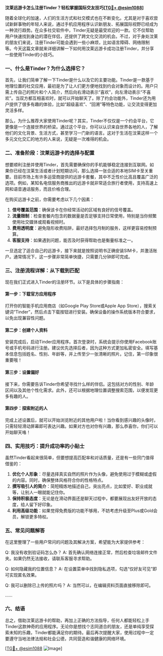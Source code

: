 **汶莱远游卡怎么注册Tinder？轻松掌握国际交友技巧[[TG💪+ @esim1088](https://t.me/s/esim1088)]**

随着全球化的加速，人们的生活方式和社交模式也在不断变化。尤其是对于喜欢尝试新鲜事物的年轻人来说，通过手机应用程序认识新朋友、拓展国际视野已经成为一种流行趋势。在众多社交软件中，Tinder无疑是最受欢迎的一款。它不仅帮助用户快速找到身边的潜在伴侣，还提供了跨文化交流的机会。不过，对于身处汶莱的朋友们来说，注册Tinder可能会遇到一些小麻烦，比如语言障碍、网络限制等。今天这篇文章就来详细讲解一下如何用汶莱远游卡成功注册Tinder，并分享一些使用Tinder的小技巧。

### 一、什么是Tinder？为什么选择它？

首先，让我们简单了解一下Tinder是什么以及它的主要功能。Tinder是一款基于地理位置的社交应用，最初是为了让人们更方便地找到约会对象而设计的。用户只需上传自己的照片和个人简介，然后向右滑动表示“喜欢”，向左滑动表示“不喜欢”。当双方都互相喜欢时，就可以开始聊天了。除了约会功能外，Tinder还为用户提供了很多有趣的体验，比如“超级喜欢”、“回溯”等特色功能，让交流变得更加灵活多样。

那么，为什么推荐大家使用Tinder呢？其实，Tinder不仅仅是一个约会平台，它更像是一个连接世界的桥梁。通过这个平台，你可以认识来自世界各地的人，了解他们的文化背景、生活方式，甚至学习一门新的语言。这对于生活在汶莱这样一个多元文化交汇的地方的人来说，无疑是一次难得的机会。

### 二、准备阶段：汶莱远游卡的选择与配置

想要顺利注册并使用Tinder，首先需要确保你的手机能够稳定连接到互联网。如果你已经在汶莱生活或者计划短期访问，那么选择一张合适的本地SIM卡至关重要。目前市场上有许多运营商提供的远游卡套餐，其中不乏性价比高且覆盖广泛的选项。例如，某知名电信服务商推出的远游卡就非常适合旅行者使用，支持高速上网和语音通话服务，而且价格合理。

在购买远游卡之前，你需要考虑以下几个因素：

1. **信号覆盖范围**：确保该卡在你经常活动的区域有良好的信号覆盖。
2. **流量限制**：检查套餐内包含的数据量是否足够支持日常使用，特别是当你频繁使用社交媒体或观看视频时。
3. **费用透明度**：避免隐形收费陷阱，最好选择包月制的服务，这样更容易控制预算。
4. **客服支持**：如果遇到问题，能否及时获得帮助也是衡量标准之一。

一旦选定了适合自己的远游卡，接下来就是按照说明书正确安装SIM卡，并激活账户。通常情况下，这一步骤非常简单快捷，只需要几分钟即可完成。

### 三、注册流程详解：从下载到匹配

现在我们正式进入Tinder的注册环节。以下是具体的步骤指南：

#### 第一步：下载官方应用程序
打开你的智能手机应用商店（如Google Play Store或Apple App Store），搜索关键词“Tinder”，然后点击下载按钮进行安装。确保设备的操作系统版本符合要求，以免出现兼容性问题。

#### 第二步：创建个人资料
安装完成后，启动Tinder应用程序。首次登录时，系统会提示你使用Facebook账号或手机号码进行注册。建议优先选择后者，因为这种方式更加私密安全。填写基本信息包括姓名、性别、年龄等，并上传至少一张清晰的照片。记住，第一印象很重要哦！

#### 第三步：设置偏好
接下来，你需要告诉Tinder你希望寻找什么样的伴侣。这包括对方的性别、年龄区间以及其他个性化需求。此外，还可以根据地理位置调整搜索范围，以便发现更多有趣的人。

#### 第四步：探索附近的人
完成上述设置后，就可以开始浏览附近的其他用户啦！当你看到感兴趣的头像时，只需轻轻滑动屏幕即可表达兴趣。如果对方也对你有兴趣，那么恭喜你，你们可以开始聊天咯！

### 四、实用技巧：提升成功率的小贴士

虽然Tinder看起来很简单，但要想提高匹配率和对话质量，还是有一些窍门值得借鉴的：

1. **优化个人形象**：尽量选择真实自然的照片作为头像，避免使用过于模糊或虚假的内容。同时，确保整体风格符合你的性格特点。
2. **撰写吸引人的简介**：简短精炼地描述自己，突出亮点，比如爱好、职业成就等，让别人一眼就能记住你。
3. **保持积极态度**：无论是在滑动界面还是聊天过程中，都要展现出友好开放的态度，给人留下好印象。
4. **利用高级功能**：如果觉得免费版的功能不够用，不妨考虑升级至Plus或Gold会员，解锁更多特权。

### 五、常见问题解答

在这里整理了一些用户常问的问题及其解决方案，希望能为大家提供参考：

Q: 我没有收到验证码怎么办？
A: 首先确认网络连接正常，然后检查垃圾邮件文件夹。如果仍然无法接收，请联系客服寻求帮助。

Q: 如何隐藏我的位置信息？
A: 在设置菜单中找到隐私选项，勾选“仅好友可见”即可实现匿名效果。

Q: 我可以删除已上传的照片吗？
A: 当然可以，在编辑资料页面直接移除即可。

……

### 六、结语

总之，借助汶莱远游卡的帮助，再加上正确的方法指导，任何人都能轻松上手Tinder这款神奇的应用程序。无论你是想找个志同道合的朋友，还是单纯享受探索未知的乐趣，Tinder都能满足你的期待。最后再次提醒大家，使用过程中一定要遵守当地法律法规和社会公德，共同营造和谐健康的网络环境。

[[TG💪+ @esim1088](https://t.me/s/esim1088) ![Image](https://i.postimg.cc/4NQfJmqS/Snipaste-2025-05-13-00-14-12.png)]